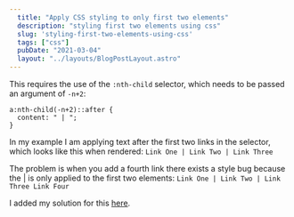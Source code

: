 ```yaml
---
  title: "Apply CSS styling to only first two elements"
  description: "styling first two elements using css"
  slug: 'styling-first-two-elements-using-css'
  tags: ["css"]
  pubDate: "2021-03-04"
  layout: "../layouts/BlogPostLayout.astro"
---
```


This requires the use of the `:nth-child` selector, which needs to be passed an argument of `-n+2`:
```
a:nth-child(-n+2)::after {
  content: " | ";
}
```

In my example I am applying text after the first two links in the selector, which looks like this when rendered:
`Link One | Link Two | Link Three`

The problem is when you add a fourth link there exists a style bug because the | is only applied to the first two elements:
`Link One | Link Two | Link Three Link Four`

I added my solution for this [here](https://www.devdecks.io/2021-apply-css-to-all-but-last-child).
